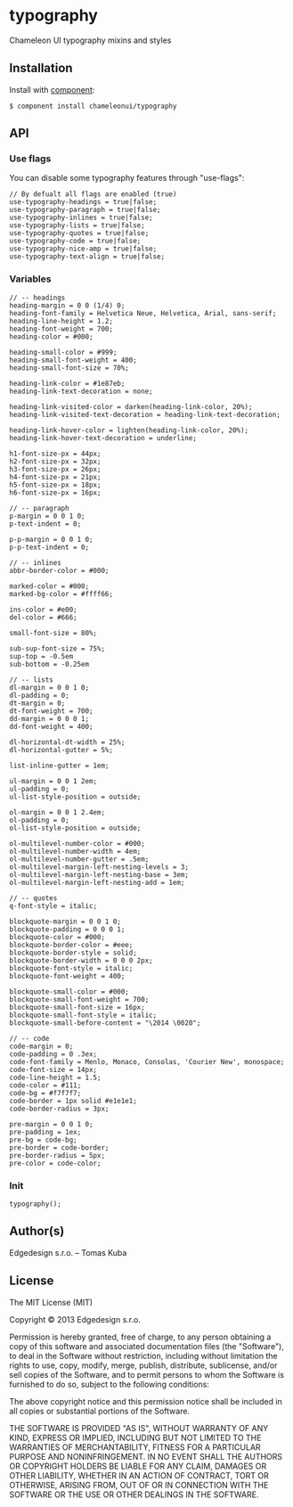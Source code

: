 
# typography

Chameleon UI typography mixins and styles

## Installation

Install with [component](http://component.io):

    $ component install chameleonui/typography

## API

### Use flags

You can disable some typography features through "use-flags":

```
// By defualt all flags are enabled (true)
use-typography-headings = true|false;
use-typography-paragraph = true|false;
use-typography-inlines = true|false;
use-typography-lists = true|false;
use-typography-quotes = true|false;
use-typography-code = true|false;
use-typography-nice-amp = true|false;
use-typography-text-align = true|false;
```

### Variables

```
// -- headings
heading-margin = 0 0 (1/4) 0;
heading-font-family = Helvetica Neue, Helvetica, Arial, sans-serif;
heading-line-height = 1.2;
heading-font-weight = 700;
heading-color = #000;

heading-small-color = #999;
heading-small-font-weight = 400;
heading-small-font-size = 70%;

heading-link-color = #1e87eb;
heading-link-text-decoration = none;

heading-link-visited-color = darken(heading-link-color, 20%);
heading-link-visited-text-decoration = heading-link-text-decoration;

heading-link-hover-color = lighten(heading-link-color, 20%);
heading-link-hover-text-decoration = underline;

h1-font-size-px = 44px;
h2-font-size-px = 32px;
h3-font-size-px = 26px;
h4-font-size-px = 21px;
h5-font-size-px = 18px;
h6-font-size-px = 16px;

// -- paragraph
p-margin = 0 0 1 0;
p-text-indent = 0;

p-p-margin = 0 0 1 0;
p-p-text-indent = 0;

// -- inlines
abbr-border-color = #000;

marked-color = #000;
marked-bg-color = #ffff66;

ins-color = #e00;
del-color = #666;

small-font-size = 80%;

sub-sup-font-size = 75%;
sup-top = -0.5em
sub-bottom = -0.25em

// -- lists
dl-margin = 0 0 1 0;
dl-padding = 0;
dt-margin = 0;
dt-font-weight = 700;
dd-margin = 0 0 0 1;
dd-font-weight = 400;

dl-horizontal-dt-width = 25%;
dl-horizontal-gutter = 5%;

list-inline-gutter = 1em;

ul-margin = 0 0 1 2em;
ul-padding = 0;
ul-list-style-position = outside;

ol-margin = 0 0 1 2.4em;
ol-padding = 0;
ol-list-style-position = outside;

ol-multilevel-number-color = #000;
ol-multilevel-number-width = 4em;
ol-multilevel-number-gutter = .5em;
ol-multilevel-margin-left-nesting-levels = 3;
ol-multilevel-margin-left-nesting-base = 3em;
ol-multilevel-margin-left-nesting-add = 1em;

// -- quotes
q-font-style = italic;

blockquote-margin = 0 0 1 0;
blockquote-padding = 0 0 0 1;
blockquote-color = #000;
blockquote-border-color = #eee;
blockquote-border-style = solid;
blockquote-border-width = 0 0 0 2px;
blockquote-font-style = italic;
blockquote-font-weight = 400;

blockquote-small-color = #000;
blockquote-small-font-weight = 700;
blockquote-small-font-size = 16px;
blockquote-small-font-style = italic;
blockquote-small-before-content = "\2014 \0020";

// -- code
code-margin = 0;
code-padding = 0 .3ex;
code-font-family = Menlo, Monaco, Consolas, 'Courier New', monospace;
code-font-size = 14px;
code-line-height = 1.5;
code-color = #111;
code-bg = #f7f7f7;
code-border = 1px solid #e1e1e1;
code-border-radius = 3px;

pre-margin = 0 0 1 0;
pre-padding = 1ex;
pre-bg = code-bg;
pre-border = code-border;
pre-border-radius = 5px;
pre-color = code-color;
```


### Init

```
typography();
```

## Author(s)

Edgedesign s.r.o. – Tomas Kuba

## License

The MIT License (MIT)

Copyright © 2013 Edgedesign s.r.o.

Permission is hereby granted, free of charge, to any person obtaining a copy
of this software and associated documentation files (the "Software"), to deal
in the Software without restriction, including without limitation the rights
to use, copy, modify, merge, publish, distribute, sublicense, and/or sell
copies of the Software, and to permit persons to whom the Software is
furnished to do so, subject to the following conditions:

The above copyright notice and this permission notice shall be included in
all copies or substantial portions of the Software.

THE SOFTWARE IS PROVIDED "AS IS", WITHOUT WARRANTY OF ANY KIND, EXPRESS OR
IMPLIED, INCLUDING BUT NOT LIMITED TO THE WARRANTIES OF MERCHANTABILITY,
FITNESS FOR A PARTICULAR PURPOSE AND NONINFRINGEMENT. IN NO EVENT SHALL THE
AUTHORS OR COPYRIGHT HOLDERS BE LIABLE FOR ANY CLAIM, DAMAGES OR OTHER
LIABILITY, WHETHER IN AN ACTION OF CONTRACT, TORT OR OTHERWISE, ARISING FROM,
OUT OF OR IN CONNECTION WITH THE SOFTWARE OR THE USE OR OTHER DEALINGS IN
THE SOFTWARE.